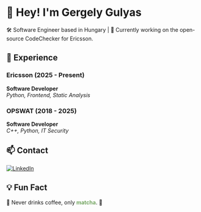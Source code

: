 # 👋 Hey! I'm Gergely Gulyas

🛠️ Software Engineer based in Hungary | 🚀 Currently working on the open-source CodeChecker for Ericsson.

## 💼 Experience
### Ericsson (2025 - Present)
**Software Developer**<br>
_Python, Frontend, Static Analysis_

### OPSWAT (2018 - 2025)
**Software Developer**<br>
_C++, Python, IT Security_

## 📫 Contact

[![LinkedIn](https://img.shields.io/badge/LinkedIn-blue?logo=linkedin&style=flat&logoColor=white)](https://linkedin.com/in/gergely-gulyas)

## 💡 Fun Fact

🛑 Never drinks coffee, only <span style="color:#74A662">**matcha**</span>. 🍵 

<!--
**gulyasgergely902/gulyasgergely902** is a ✨ _special_ ✨ repository because its `README.md` (this file) appears on your GitHub profile.

Here are some ideas to get you started:

- 🔭 I’m currently working on ...
- 🌱 I’m currently learning ...
- 👯 I’m looking to collaborate on ...
- 🤔 I’m looking for help with ...
- 💬 Ask me about ...
- 📫 How to reach me: ...
- 😄 Pronouns: ...
- ⚡ Fun fact: ...
-->
